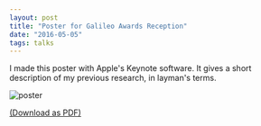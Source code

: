 ```yaml
---
layout: post
title: "Poster for Galileo Awards Reception"
date: "2016-05-05"
tags: talks
---
```


I made this poster with Apple's Keynote software. It gives a short description of my previous research, in layman's terms.

![poster](/images/galileo_poster.png)

[(Download as PDF)](/assets/galileo_poster.pdf)
